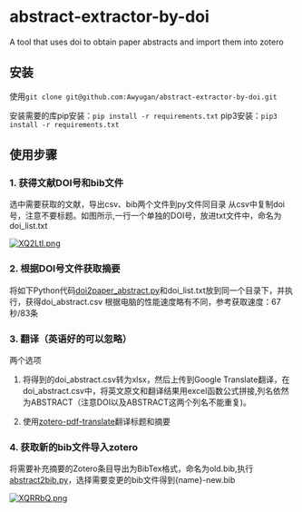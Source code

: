 # abstract-extractor-by-doi
A tool that uses doi to obtain paper abstracts and import them into zotero

## 安装

使用`git clone git@github.com:Awyugan/abstract-extractor-by-doi.git`

安装需要的库pip安装：`pip install -r requirements.txt`
pip3安装：`pip3 install -r requirements.txt
`

## 使用步骤

### 1. 获得文献DOI号和bib文件

选中需要获取的文献，导出csv、bib两个文件到py文件同目录
从csv中复制doi号，注意不要标题。如图所示,一行一个单独的DOI号，放进txt文件中，命名为doi_list.txt

<a href="https://imgse.com/i/XQ2LtI"><img src="https://s11.ax1x.com/2022/05/29/XQ2LtI.png" alt="XQ2LtI.png" border="0" /></a>

### 2. 根据DOI号文件获取摘要
将如下Python代码[doi2paper_abstract.py](doi2paper_abstract.py)和doi_list.txt放到同一个目录下，并执行，获得doi_abstract.csv
根据电脑的性能速度略有不同，参考获取速度：67秒/83条

### 3. 翻译（英语好的可以忽略）

两个选项

1. 将得到的doi_abstract.csv转为xlsx，然后上传到Google Translate翻译，在doi_abstract.csv中，将英文原文和翻译结果用excel函数公式拼接,列名依然为ABSTRACT（注意DOI以及ABSTRACT这两个列名不能重复)。

2. 使用[zotero-pdf-translate](https://github.com/windingwind/zotero-pdf-translate)翻译标题和摘要

### 4. 获取新的bib文件导入zotero

将需要补充摘要的Zotero条目导出为BibTex格式，命名为old.bib,执行[abstract2bib.py](abstract2bib.py)，选择需要变更的bib文件得到{name}-new.bib

<a href="https://imgse.com/i/XQRRbQ"><img src="https://s11.ax1x.com/2022/05/29/XQRRbQ.png" alt="XQRRbQ.png" border="0" /></a>

